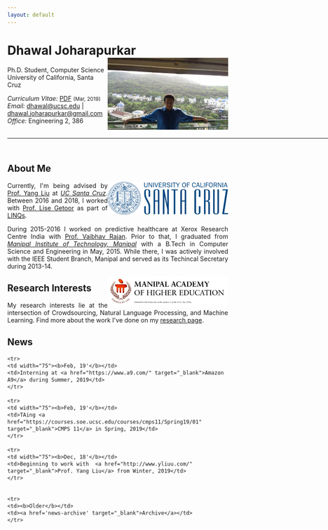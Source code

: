 ```yaml
---
layout: default
---
```


<!-- {% include image.html url="/images/me2.jpeg" caption="Dhawal Joharapurkar" width=275 align="right" %} -->


# Dhawal Joharapurkar  <a href="/images/me2.jpeg" target="_blank"><img src="images/me2.jpeg" alt="Dhawal Joharapurkar" style="width:275px;" align="right"></a>
Ph.D. Student, Computer Science <br>
University of California, Santa Cruz <br>

<em>Curriculum Vitae: </em><a href="/files/CV_Dhawal.pdf" target="_blank">PDF</a>  <small>(Mar, 2019)</small> <br>
<em>Email: </em><a href="mailto:dhawal@ucsc.edu">dhawal@ucsc.edu</a> | <a href="mailto:dhawal.joharapurkar@gmail.com">dhawal.joharapurkar@gmail.com</a> <br>
<em>Office: </em>Engineering 2, 386<br>
<br>
<!-- <p><a href="http://doodle.com/dhawaljoh" target="_blank">Meet me!</a> | <a href="http://flask.io/yoUm1" target="_blank">Assign me a task!</a> (please let me know you've added something!)</p> -->
<hr width="900px">

<hr style="height:10pt; visibility:hidden;" />

## About Me
<a href="http://www.ucsc.edu/" target="_blank"><img src="images/ucsc.png" alt="UCSC" style="width:275px;" align="right"></a>


<p align="justify" style="max-width:600px">
Currently, I'm being advised by <a href="http://www.yliuu.com/" target="_blank">Prof. Yang Liu</a> at <em><a class="tosu" href="http://www.ucsc.edu/" target="_blank">UC Santa Cruz</a></em>. Between 2016 and 2018, I worked with <a href="https://getoor.soe.ucsc.edu/home" target="_blank">Prof. Lise Getoor</a> as part of <a href="https://linqs.soe.ucsc.edu/" target="_blank">LINQs</a>.</p>

<p align="justify" style="max-width:600px">During 2015-2016 I worked on predictive healthcare at Xerox Research Centre India with  <a href="https://www.iiitb.ac.in/faculty_page.php?name=vaibhavrajan" target="_blank">Prof. Vaibhav Rajan</a>. Prior to that, I graduated from <em><a class="tosu" href="http://manipal.edu/mu.html" target="_blank">Manipal Institute of Technology, Manipal</a></em> with a B.Tech in Computer Science and Engineering in May, 2015. While there, I was actively involved with the IEEE Student Branch, Manipal and served as its Techincal Secretary during 2013-14.</p>

<a href="http://manipal.edu/mu.html" target="_blank"><img src="images/mit.jpg" alt="MIT, Manipal" style="width:275px;" align="right"></a>

## Research Interests
<p align="justify" style="max-width:600px">
My research interests lie at the intersection of Crowdsourcing, Natural Language Processing, and Machine Learning. Find more about the work I've done on my  <a href="/research/" target="_blank">research page</a>.
</p>
<!-- <center> <em><a class="tosu"> Scroll down for news! </a></em></center> -->

## News

<table style="white-space: nowrap;">

	<tr>
	<td width="75"><b>Feb, 19'</b></td>
	<td>Interning at <a href="https://www.a9.com/" target="_blank">Amazon A9</a> during Summer, 2019</td>
	</tr>

	<tr>
	<td width="75"><b>Feb, 19'</b></td>
	<td>TAing <a href="https://courses.soe.ucsc.edu/courses/cmps11/Spring19/01" target="_blank">CMPS 11</a> in Spring, 2019</td>
	</tr>

	<tr>
	<td width="75"><b>Dec, 18'</b></td>
	<td>Beginning to work with  <a href="http://www.yliuu.com/" target="_blank">Prof. Yang Liu</a> from Winter, 2019</td>
	</tr>


	<tr>
	<td><b>Older</b></td>
	<td><a href='news-archive' target="_blank">Archive</a></td>
	</tr>
</table>
